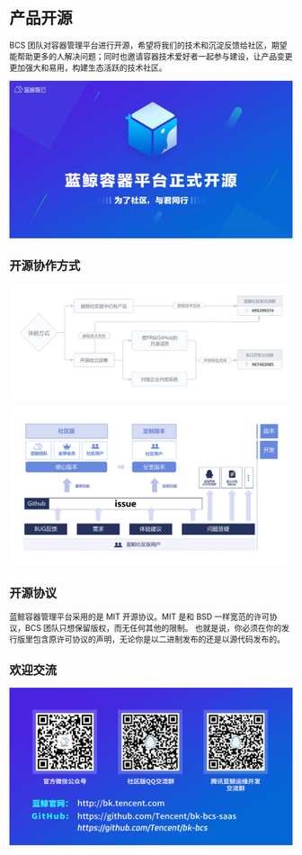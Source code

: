 # 产品开源

BCS 团队对容器管理平台进行开源，希望将我们的技术和沉淀反馈给社区，期望能帮助更多的人解决问题；同时也邀请容器技术爱好者一起参与建设，让产品变更更加强大和易用，构建生态活跃的技术社区。

![](../assets/15675818335780.jpg)

## 开源协作方式

![](../assets/15675821906996.jpg)

![](../assets/15675821980466.jpg)

## 开源协议
蓝鲸容器管理平台采用的是 MIT 开源协议。MIT 是和 BSD 一样宽范的许可协议，BCS 团队只想保留版权，而无任何其他的限制。 也就是说，你必须在你的发行版里包含原许可协议的声明，无论你是以二进制发布的还是以源代码发布的。

## 欢迎交流

![开源二维码](../assets/%E5%BC%80%E6%BA%90%E4%BA%8C%E7%BB%B4%E7%A0%81.png)
